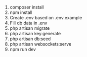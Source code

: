 1. composer install
2. npm install
3. Create .env based on .env.example
4. Fill db data in .env
5. php artisan migrate
6. php artisan key:generate
7. php artisan db:seed
8. php artisan websockets:serve
9. npm run dev